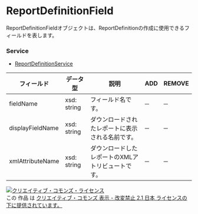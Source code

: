 # ReportDefinitionField
ReportDefinitionFieldオブジェクトは、ReportDefinitionの作成に使用できるフィールドを表します。
### Service
+ [ReportDefinitionService](../services/ReportDefinitionService.md)

| フィールド | データ型 | 説明 | ADD | REMOVE | 
|---|---|---|---|---|
| fieldName| xsd: string| フィールド名です。| ─| ─ |
| displayFieldName| xsd: string| ダウンロードされたレポートに表示される名前です。| ─| ─ |
| xmlAttributeName| xsd: string| ダウンロードしたレポートのXMLアトリビュートです。| ─| ─ |
<a rel="license" href="http://creativecommons.org/licenses/by-nd/2.1/jp/"><img alt="クリエイティブ・コモンズ・ライセンス" style="border-width:0" src="https://i.creativecommons.org/l/by-nd/2.1/jp/88x31.png" /></a><br />この 作品 は <a rel="license" href="http://creativecommons.org/licenses/by-nd/2.1/jp/">クリエイティブ・コモンズ 表示 - 改変禁止 2.1 日本 ライセンスの下に提供されています。</a>
